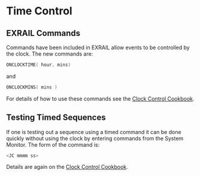 
# Time Control

## EXRAIL Commands

Commands have been included in EXRAIL allow events to be controlled by the clock.  The new commands are:

```cpp
ONCLOCKTIME( hour, mins)
```

and

```cpp
ONCLOCKMINS( mins )
```

For details of how to use these commands see the [Clock Control Cookbook](/products/ex-commandstation/exrail/Cookbooks/timecontrol.md).

## Testing Timed Sequences

If one is testing out a sequence using a timed command it can be done quickly without using the clock by entering commands from the System Monitor.  The form of the command is:

```cpp
<JC mmmm ss> 
```

Details are again on the [Clock Control Cookbook](/products/ex-commandstation/exrail/Cookbooks/timecontrol.md).
